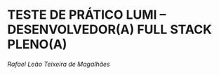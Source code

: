 # TESTE DE PRÁTICO LUMI – DESENVOLVEDOR(A) FULL STACK PLENO(A)
###### Rafael Leão Teixeira de Magalhães